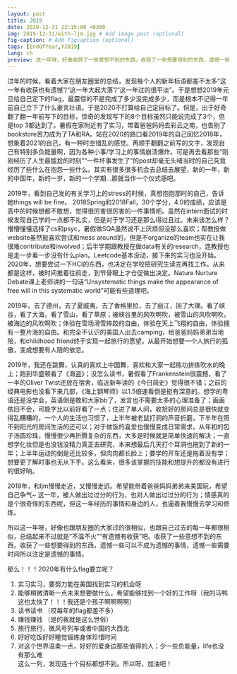 ```yaml
---
layout: post
title: 2019
date: 2019-12-31 22:15:00 +0300
img: 2019-12-31/with-ljm.jpg # Add image post (optional)
fig-caption: # Add figcaption (optional)
tags: [EndOfYear,Y2019]
lang: ch
preview: 这一年呀，好像收获了一些意想不到的东西，收获了一些想要得到的东西，遗憾一些本可以不成为遗憾的事情，遗憾一些需要时间所以注定是遗憾的事情。2020年，她爱着这个世界。
---
```


过年的时候，看着大家在朋友圈里的总结，发现每个人的新年标语都差不太多“这一年有收获也有遗憾”/“这一年大起大落”/“这一年过的很平淡”。于是想想2019年元旦给自己定下的flag，最震惊的不是完成了多少没完成多少，而是根本不记得一年前自己立下了什么豪言壮语。于是2020不打算给自己定目标了。但是，出于好奇翻了翻一年前写下的目标，惊奇的发现写下的8个目标虽然只能说完成了3个，但是top 3都达到了。暑假在家附近有了实习，带着爸爸妈妈去彩云之南，也告别了bookstore苦力成为了TA和RA。站在2020的路口看2019年的自己回忆2018年，想象着2021的自己，有一种时空错乱的感觉。再顺手翻翻之前写的文字，发现自己有特别多负能量啊，因为各种小事/学习上的事情崩溃爆炸。可是再去看那些“刚刚经历了人生最尴尬的时刻”“一件坏事发生了”的post却毫无头绪当时的自己究竟经历了些什么在抱怨一些什么。其实有很多很多机会去总结去展望，新的一年，新的中国年，新的一岁，新的一个学期...那就当作一个仪式感吧。

2019年，看到自己发的有关学习上的stress的时候，真想抱抱那时的自己，告诉她things will be fine。 2018Spring和2018Fall，30个学分，4.0的成绩，应该是高中的时候想都不敢想，觉得很厉害很厉害的一件事情吧。虽然在intern面试的时候发现自己学的一点都不扎实，但是对于学习还是那么得过且过。未来该怎么样？懵懵懂懂选择了cs和psyc，暑假做SQA虽然说不上厌烦但没那么喜欢；帮教授做website虽然挺喜欢尝试和mess around的，但是不organize的team也实在让我很难contribute和involved；后半学期跟教授在做data有关的research，连教授也是走一步看一步没有什么plan。Leetcode基本没动，接下来的实习也没开始。2020年，想要尝试一下HCI的东西，也决定在学校把研究生读完再找工作。从来都是这样，被时间推着往前走，到节骨眼上才仓促做出决定。Nature Nurture Debate课上老师讲的一句话“Unsystematic things make the appearance of free will in this systematic world”可能有些道理吧。

2019年，去了德州，去了夏威夷，去了香格里拉，去了丽江，回了大理。看了峡谷，看了大海，看了雪山，看了草原；被峡谷里的风吹啊吹，被雪山的风吹啊吹，被海边的风吹啊吹；体验在雪场滑雪摔跤的自由，体验在天上飞翔的自由，体验拥有一整片海的自由。和完全不认识的美国人出去camping，给爸爸妈妈弟弟当地陪，和childhood friend终于实现一起旅行的愿望。从最开始想要一个人旅行的孤傲，变成想要有人陪的依恋。

2019年，我还在跳舞，认真的喜欢上中国舞，喜欢和大家一起练功排练吹水的晚上；跑到华盛顿看了《海盗》；没怎么读书，暑假看了Frankenstein很震撼，看了一半的Oliver Twist还放在宿舍，临近新年读的《今日简史》觉得很不错；之前的经典电影也没看下来几部，《海上钢琴师》以1.5倍速看倒是挺有深意的。想学的粤语还是没学会，英语倒是敢和大家bb了，发言也不需要太多的心理准备了；画画依旧不会，可能字比以前好看了一点；住进了单人间，收拾好的房间总是很快就变得乱糟糟的，一个人的生活也习惯了，上半年被老鼠打洞的声音折磨，下半年在照不到阳光的房间生活的还可以；对于做饭的喜爱也慢慢变成日常需求，从年初的包子汤圆珍珠，慢慢很少再折腾复杂的东西，大多是时候就是简单快速的解决；一直想学化妆但是也没钱没精力真正去研究，本来想最后几天打个耳洞也拖到了新的一年；上半年运动的倒是还比较多，但肉肉都长脸上；要学的开车还是拖着没有学；想要更了解时事也无从下手。这么看来，很多该掌握的技能和想提升的都没有进行的很好呐。

2019年，和ljm慢慢走近，又慢慢走远。希望能带着爸爸妈妈弟弟来美国玩，希望自己争气~ 这一年，被人做出过过分的行为，也对人做出过过分的行为；情感真的是个很奇怪的东西呢，但这一年经历的事情和身边的人，也逼着我慢慢去学习和修炼。

所以这一年呀，好像也跟朋友圈的大家过的很相似，也跟自己过去的每一年都很相似，总结起来不过就是“不温不火”“有遗憾有收获”吧。收获了一些意想不到的东西，收获了一些想要得到的东西，遗憾一些可以不成为遗憾的事情，遗憾一些需要时间所以注定是遗憾的事情。

那么！！！2020年有什么flag要立呢？
1. 实习实习，要努力能在美国找到实习的机会呀
2. 能够稍微清晰一点未来想要做什么，希望能够找到一个好的工作呀（我的马鸭这也太快了！！！我还是个孩子啊啊啊啊）
3. 读书读书 （哎每年的flag都差不多）
4. 赚钱赚钱 （是的我就是这么世俗）
5. 旅行旅行，微风号列车或者中国的大西北
6. 好好吃饭好好睡觉锻炼身体珍惜时间
7. 对这个世界温柔一点，好好的爱身边那些值得的人；少一些负能量，life也没有那么难 <br />
这么一列，发现连十个目标都想不到。所以呀，加油吧！